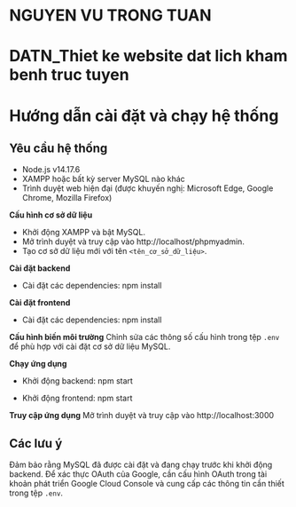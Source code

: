 # NGUYEN VU TRONG TUAN
# DATN_Thiet ke website dat lich kham benh truc tuyen
# Hướng dẫn cài đặt và chạy hệ thống

## Yêu cầu hệ thống

- Node.js v14.17.6 
- XAMPP hoặc bất kỳ server MySQL nào khác
- Trình duyệt web hiện đại (được khuyến nghị: Microsoft Edge, Google Chrome, Mozilla Firefox)

**Cấu hình cơ sở dữ liệu**

- Khởi động XAMPP và bật MySQL.
- Mở trình duyệt và truy cập vào http://localhost/phpmyadmin.
- Tạo cơ sở dữ liệu mới với tên `<tên_cơ_sở_dữ_liệu>`.

**Cài đặt backend**
- Cài đặt các dependencies: npm install

**Cài đặt frontend**
- Cài đặt các dependencies: npm install

**Cấu hình biến môi trường**
Chỉnh sửa các thông số cấu hình trong tệp `.env` để phù hợp với cài đặt cơ sở dữ liệu MySQL.
 
**Chạy ứng dụng**

- Khởi động backend: npm start
 
- Khởi động frontend: npm start

**Truy cập ứng dụng**
Mở trình duyệt và truy cập vào http://localhost:3000

## Các lưu ý
Đảm bảo rằng MySQL đã được cài đặt và đang chạy trước khi khởi động backend.
Để xác thực OAuth của Google, cần cấu hình OAuth trong tài khoản phát triển Google Cloud Console và cung cấp các thông tin cần thiết trong tệp `.env`.